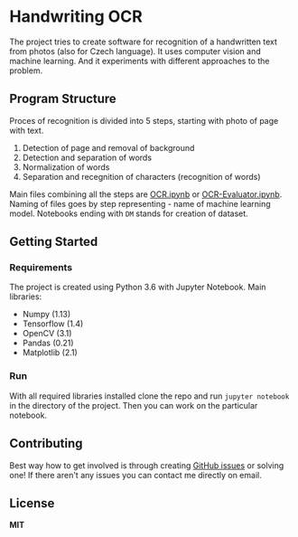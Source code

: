 # Handwriting OCR
The project tries to create software for recognition of a handwritten text from photos (also for Czech language). It uses computer vision and machine learning. And it experiments with different approaches to the problem.

## Program Structure
Proces of recognition is divided into 5 steps, starting with photo of page with text.

1. Detection of page and removal of background
2. Detection and separation of words
3. Normalization of words
4. Separation and recegnition of characters (recognition of words)

Main files combining all the steps are [OCR.ipynb](OCR.ipynb) or [OCR-Evaluator.ipynb](OCR-Evaluator.ipynb). Naming of files goes by step representing - name of machine learning model. Notebooks ending with `DM` stands for creation of dataset.

## Getting Started
### Requirements
The project is created using Python 3.6 with Jupyter Notebook. Main libraries:
* Numpy (1.13)
* Tensorflow (1.4)
* OpenCV (3.1)
* Pandas (0.21)
* Matplotlib (2.1)

### Run
With all required libraries installed clone the repo and run `jupyter notebook` in the directory of the project. Then you can work on the particular notebook.

## Contributing
Best way how to get involved is through creating [GitHub issues](https://github.com/Breta01/handwriting-ocr/issues) or solving one! If there aren't any issues you can contact me directly on email.

## License
**MIT**
